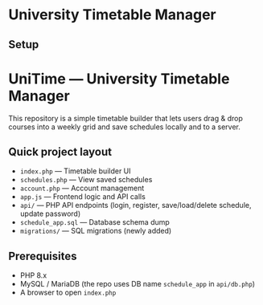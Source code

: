 # University Timetable Manager

## Setup

# UniTime — University Timetable Manager

This repository is a simple timetable builder that lets users drag & drop courses into a weekly grid and save schedules locally and to a server.

## Quick project layout
- `index.php` — Timetable builder UI
- `schedules.php` — View saved schedules
- `account.php` — Account management
- `app.js` — Frontend logic and API calls
- `api/` — PHP API endpoints (login, register, save/load/delete schedule, update password)
- `schedule_app.sql` — Database schema dump
- `migrations/` — SQL migrations (newly added)

## Prerequisites
- PHP 8.x
- MySQL / MariaDB (the repo uses DB name `schedule_app` in `api/db.php`)
- A browser to open `index.php`
